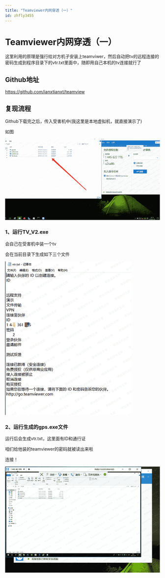 ```yaml
---
title: "Teamviewer内网穿透（一）"
id: zhfly3455
---
```


# Teamviewer内网穿透（一）

这里利用的原理是强行给对方机子安装上teamviwer，然后自动把tv的远程连接的密码生成到程序目录下的vtr.txt里面中，随即用自己本机的tv连接就行了

## Github地址

https://github.com/ianxtianxt/teamview

## 复现流程

Github下载完之后，传入受害机中(我这里是本地虚拟机，就直接演示了)

如图

![image](../img/4735126c40d793f18665ef620d14d8ae.png)

### 1、运行TV_V2.exe

会自己在受害机中装一个tv

会在当前目录下生成如下三个文件

![image](../img/bfc3f8a0a7ac9158e961300096f5b932.png)

### 2、运行生成的gps.exe文件

运行后会生成vtr.txt，这里面有ID和通行证

咱们给他装的teamviewer的密码就被读出来啦

连接！

![image](../img/e88ed4a6e24d3599ce7e5f586d186a13.png)